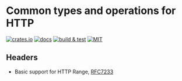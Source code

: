 # Common types and operations for HTTP

[![crates.io](https://img.shields.io/crates/v/http_common)](https://crates.io/crates/http_common)
[![docs](https://img.shields.io/docsrs/http_common)](https://docs.rs/http_common)
[![build & test](https://github.com/sheroz/http_common/actions/workflows/ci.yml/badge.svg)](https://github.com/sheroz/http_common/actions/workflows/ci.yml)
[![MIT](https://img.shields.io/github/license/sheroz/http_common)](https://github.com/sheroz/http_common/tree/main/LICENSE)

## Headers

* Basic support for HTTP Range, [RFC7233](https://datatracker.ietf.org/doc/html/rfc7233)
